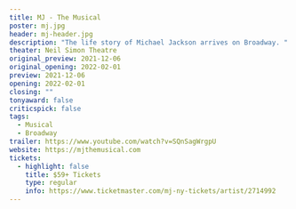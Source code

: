```yaml
---
title: MJ - The Musical
poster: mj.jpg
header: mj-header.jpg
description: "The life story of Michael Jackson arrives on Broadway. "
theater: Neil Simon Theatre
original_preview: 2021-12-06
original_opening: 2022-02-01
preview: 2021-12-06
opening: 2022-02-01
closing: ""
tonyaward: false
criticspick: false
tags: 
  - Musical
  - Broadway
trailer: https://www.youtube.com/watch?v=SQnSagWrgpU
website: https://mjthemusical.com
tickets:
  - highlight: false
    title: $59+ Tickets
    type: regular
    info: https://www.ticketmaster.com/mj-ny-tickets/artist/2714992
---
```

